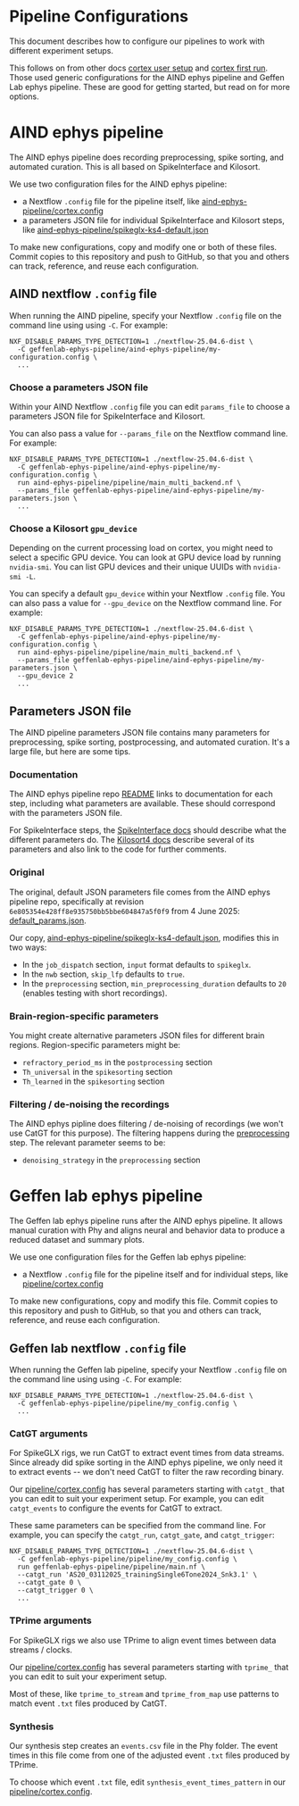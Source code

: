 # Pipeline Configurations

This document describes how to configure our pipelines to work with different experiment setups.

This follows on from other docs [cortex user setup](./cortex-user-setup.md) and [cortex first run](./cortex-first-run.md).  Those used generic configurations for the AIND ephys pipeline and Geffen Lab ephys pipeline.  These are good for getting started, but read on for more options.

# AIND ephys pipeline

The AIND ephys pipeline does recording preprocessing, spike sorting, and automated curation.  This is all based on SpikeInterface and Kilosort.

We use two configuration files for the AIND ephys pipeline:
 - a Nextflow `.config` file for the pipeline itself, like [aind-ephys-pipeline/cortex.config](./aind-ephys-pipeline/cortex.config)
 - a parameters JSON file for individual SpikeInterface and Kilosort steps, like [aind-ephys-pipeline/spikeglx-ks4-default.json](./aind-ephys-pipeline/spikeglx-ks4-default.json)

To make new configurations, copy and modify one or both of these files.  Commit copies to this repository and push to GitHub, so that you and others can track, reference, and reuse each configuration.

## AIND nextflow `.config` file

When running the AIND pipeline, specify your Nextflow `.config` file on the command line using using `-C`.  For example:

```
NXF_DISABLE_PARAMS_TYPE_DETECTION=1 ./nextflow-25.04.6-dist \
  -C geffenlab-ephys-pipeline/aind-ephys-pipeline/my-configuration.config \
  ...
```

### Choose a parameters JSON file

Within your AIND Nextflow `.config` file you can edit `params_file` to choose a parameters JSON file for SpikeInterface and Kilosort.

You can also pass a value for `--params_file` on the Nextflow command line.  For example:

```
NXF_DISABLE_PARAMS_TYPE_DETECTION=1 ./nextflow-25.04.6-dist \
  -C geffenlab-ephys-pipeline/aind-ephys-pipeline/my-configuration.config \
  run aind-ephys-pipeline/pipeline/main_multi_backend.nf \
  --params_file geffenlab-ephys-pipeline/aind-ephys-pipeline/my-parameters.json \
  ...
```

### Choose a Kilosort `gpu_device`

Depending on the current processing load on cortex, you might need to select a specific GPU device.  You can look at GPU device load by running `nvidia-smi`.  You can list GPU devices and their unique UUIDs with `nvidia-smi -L`.

You can specify a default `gpu_device` within your Nextflow `.config` file.  You can also pass a value for `--gpu_device` on the Nextflow command line.  For example:

```
NXF_DISABLE_PARAMS_TYPE_DETECTION=1 ./nextflow-25.04.6-dist \
  -C geffenlab-ephys-pipeline/aind-ephys-pipeline/my-configuration.config \
  run aind-ephys-pipeline/pipeline/main_multi_backend.nf \
  --params_file geffenlab-ephys-pipeline/aind-ephys-pipeline/my-parameters.json \
  --gpu_device 2
  ...
```

## Parameters JSON file

The AIND pipeline parameters JSON file contains many parameters for preprocessing, spike sorting, postprocessing, and automated curation.  It's a large file, but here are some tips.

### Documentation

The AIND ephys pipeline repo [README](https://github.com/AllenNeuralDynamics/aind-ephys-pipeline/blob/6e805354e428ff8e935750bb5bbe604847a5f0f9/README.md) links to documentation for each step, including what parameters are available.  These should correspond with the parameters JSON file.

For SpikeInterface steps, the [SpikeInterface docs](https://spikeinterface.readthedocs.io/en/stable/) should describe what the different parameters do.  The [Kilosort4 docs](https://kilosort.readthedocs.io/en/latest/parameters.html) describe several of its parameters and also link to the code for further comments.

### Original

The original, default JSON parameters file comes from the AIND ephys pipeline repo, specifically at revision `6e805354e428ff8e935750bb5bbe604847a5f0f9` from 4 June 2025: [default_params.json](https://github.com/AllenNeuralDynamics/aind-ephys-pipeline/blob/6e805354e428ff8e935750bb5bbe604847a5f0f9/pipeline/default_params.json).

Our copy, [aind-ephys-pipeline/spikeglx-ks4-default.json](./aind-ephys-pipeline/spikeglx-ks4-default.json), modifies this in two ways:
 - In the `job_dispatch` section, `input` format defaults to `spikeglx`. 
 - In the `nwb` section, `skip_lfp` defaults to `true`.
 - In the `preprocessing` section, `min_preprocessing_duration` defaults to `20` (enables testing with short recordings).

### Brain-region-specific parameters

You might create alternative parameters JSON files for different brain regions.  Region-specific parameters might be:
 - `refractory_period_ms` in the `postprocessing` section
 - `Th_universal` in the `spikesorting` section
 - `Th_learned` in the `spikesorting` section

### Filtering / de-noising the recordings

The AIND ephys pipline does filtering / de-noising of recordings (we won't use CatGT for this purpose).  The filtering happens during the [preprocessing](https://github.com/AllenNeuralDynamics/aind-ephys-preprocessing/?tab=readme-ov-file#parameters) step.  The relevant parameter seems to be:
 - `denoising_strategy` in the `preprocessing` section

# Geffen lab ephys pipeline

The Geffen lab ephys pipeline runs after the AIND ephys pipeline.  It allows manual curation with Phy and aligns neural and behavior data to produce a reduced dataset and summary plots. 

We use one configuration files for the Geffen lab ephys pipeline:
 - a Nextflow `.config` file for the pipeline itself and for individual steps, like [pipeline/cortex.config](./pipeline/cortex.config)

To make new configurations, copy and modify this file.  Commit copies to this repository and push to GitHub, so that you and others can track, reference, and reuse each configuration.

## Geffen lab nextflow `.config` file

When running the Geffen lab pipeline, specify your Nextflow `.config` file on the command line using using `-C`.  For example:

```
NXF_DISABLE_PARAMS_TYPE_DETECTION=1 ./nextflow-25.04.6-dist \
  -C geffenlab-ephys-pipeline/pipeline/my_config.config \
  ...
```

### CatGT arguments

For SpikeGLX rigs, we run CatGT to extract event times from data streams.  Since already did spike sorting in the AIND ephys pipeline, we only need it to extract events -- we don't need CatGT to filter the raw recording binary.

Our [pipeline/cortex.config](./pipeline/cortex.config) has several parameters starting with `catgt_` that you can edit to suit your experiment setup.  For example, you can edit `catgt_events` to configure the events for CatGT to extract.

These same parameters can be specified from the command line.  For example, you can specify the `catgt_run`, `catgt_gate`, and `catgt_trigger`:

```
NXF_DISABLE_PARAMS_TYPE_DETECTION=1 ./nextflow-25.04.6-dist \
  -C geffenlab-ephys-pipeline/pipeline/my_config.config \
  run geffenlab-ephys-pipeline/pipeline/main.nf \
  --catgt_run 'AS20_03112025_trainingSingle6Tone2024_Snk3.1' \
  --catgt_gate 0 \
  --catgt_trigger 0 \
  ...
```

### TPrime arguments

For SpikeGLX rigs we also use TPrime to align event times between data streams / clocks.

Our [pipeline/cortex.config](./pipeline/cortex.config) has several parameters starting with `tprime_` that you can edit to suit your experiment setup.

Most of these, like `tprime_to_stream` and `tprime_from_map` use patterns to match event `.txt` files produced by CatGT.


### Synthesis

Our synthesis step creates an `events.csv` file in the Phy folder.  The event times in this file come from one of the adjusted event `.txt` files produced by TPrime.

To choose which event `.txt` file, edit `synthesis_event_times_pattern` in our [pipeline/cortex.config](./pipeline/cortex.config).
